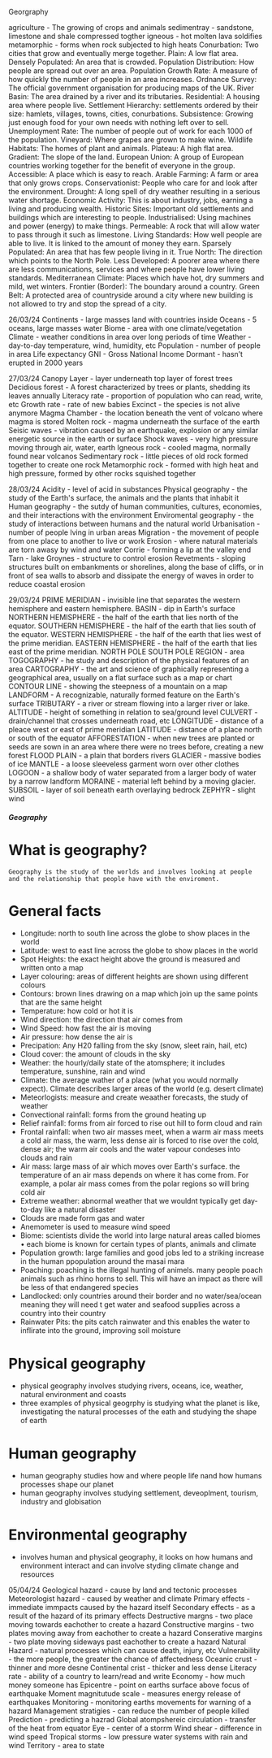Georgraphy

agriculture - The growing of crops and animals
sedimentray - sandstone, limestone and shale compressed togther
igneous - hot molten lava soldifies
metamorphic - forms when rock subjected to high heats
Conurbation: Two cities that grow and eventually merge together.
Plain: A low flat area.
Densely Populated: An area that is crowded.
Population Distribution: How people are spread out over an area.
Population Growth Rate: A measure of how quickly the number of people in an area increases.
Ordnance Survey: The official government organisation for producing maps of the UK.
River Basin: The area drained by a river and its tributaries.
Residential: A housing area where people live.
Settlement Hierarchy: settlements ordered by their size: hamlets, villages, towns, cities, conurbations.
Subsistence: Growing just enough food for your own needs with nothing left over to sell.
Unemployment Rate: The number of people out of work for each 1000 of the population.
Vineyard: Where grapes are grown to make wine.
Wildlife Habitats: The homes of plant and animals.
Plateau: A high flat area.
Gradient: The slope of the land.
European Union: A group of European countries working together for the benefit of everyone in the group.
Accessible: A place which is easy to reach.
Arable Farming: A farm or area that only grows crops.
Conservationist: People who care for and look after the environment.
Drought: A long spell of dry weather resulting in a serious water shortage.
Economic Activity: This is about industry, jobs, earning a living and producing wealth.
Historic Sites: Important old settlements and buildings which are interesting to people.
Industrialised: Using machines and power (energy) to make things.
Permeable: A rock that will allow water to pass through it such as limestone.
Living Standards: How well people are able to live. It is linked to the amount of money they earn.
Sparsely Populated: An area that has few people living in it.
True North: The direction which points to the North Pole.
Less Developed: A poorer area where there are less communications, services and where people have lower living standards.
Mediterranean Climate: Places which have hot, dry summers and mild, wet winters.
Frontier (Border): The boundary around a country.
Green Belt: A protected area of countryside around a city where new building is not allowed to try and stop the spread of a city.

26/03/24
Continents - large masses land with countries inside
Oceans - 5 oceans, large masses water
Biome - area with one climate/vegetation
Climate - weather conditions in area over long periods of time
Weather - day-to-day temperature, wind, humidity, etc
Population - number of people in area
Life expectancy
GNI - Gross National Income
Dormant - hasn’t erupted in 2000 years

27/03/24
Canopy Layer - layer underneath top layer of forest trees
Decidious forest - A forest characterized by trees or plants, shedding its leaves annually
Literacy rate - proportion of population who can read, write, etc
Growth rate - rate of new babies
Excinct - the species is not alive anymore
Magma Chamber - the location beneath the vent of volcano where magma is stored
Molten rock - magma underneath the surface of the earth
Seisic waves - vibration caused by an earthquake, explosion or any similar energetic source in the earth or surface
Shock waves - very high pressure moving through air, water, earth
Igneous rock - cooled magma, normally found near volcanos
Sedimentary rock - little pieces of old rock formed together to create one rock
Metamorphic rock - formed with high heat and high pressure, formed by other rocks squished together

28/03/24
Acidity - level of acid in substances
Physical geography - the study of the Earth's surface, the animals and the plants that inhabit it
Human geography - the sutdy of human communities, cultures, economies, and their interactions with the environment
Enviromental geography - the study of interactions between humans and the natural world
Urbanisation - number of people lving in urban areas
Migration - the movement of people from one place to another to live or work
Erosion - where natural materials are torn awasy by wind and water
Corrie - forming a lip at the valley end
Tarn - lake
Groynes - structure to control erosion
Revetments - sloping structures built on embankments or shorelines, along the base of cliffs, or in front of sea walls to absorb and dissipate the energy of waves in order to reduce coastal erosion

29/03/24
PRIME MERIDIAN - invisible line that separates the western hemisphere and eastern hemisphere.
BASIN - dip in Earth's surface
NORTHERN HEMISPHERE - the half of the earth that lies north of the equator.
SOUTHERN HEMISPHERE - the half of the earth that lies south of the equator.
WESTERN HEMISPHERE - the half of the earth that lies west of the prime meridian.
EASTERN HEMISPHERE - the half of the earth that lies east of the prime meridian.
NORTH POLE
SOUTH POLE
REGION - area
TOGOGRAPHY - he study and description of the physical features of an area
CARTOGRAPHY - the art and science of graphically representing a geographical area, usually on a flat surface such as a map or chart
CONTOUR LINE - showing the steepness of a mountain on a map
LANDFORM - A recognizable, naturally formed feature on the Earth's surface
TRIBUTARY - a river or stream flowing into a larger river or lake.
ALTITUDE - height of something in relation to sea/ground level
CULVERT - drain/channel that crosses underneath road, etc
LONGITUDE - distance of a pleace west or east of prime meridian
LATITUDE - distance of a place north or south of the equator
AFFORESTATION - when new trees are planted or seeds are sown in an area where there were no trees before, creating a new forest
FLOOD PLAIN - a plain that borders rivers
GLACIER - massive bodies of ice
MANTLE - a loose sleeveless garment worn over other clothes 
LOGOON - a shallow body of water separated from a larger body of water by a narrow landform
MORAINE - material left behind by a moving glacier.
SUBSOIL - layer of soil beneath earth overlaying bedrock
ZEPHYR - slight wind

##### Geography

# What is geography?
    Geography is the study of the worlds and involves looking at people and the relationship that people have with the enviroment.

# General facts
- Longitude: north to south line across the globe to show places in the world
- Latitude: west to east line across the globe to show places in the world
- Spot Heights: the exact height above the ground is measured and written onto a map
- Layer colouring: areas of different heights are shown using different colours
- Contours: brown lines drawing on a map which join up the same points that are the same height
- Temperature: how cold or hot it is
- Wind direction: the direction that air comes from
- Wind Speed: how fast the air is moving
- Air pressure: how dense the air is
- Precipation: Any H20 falling from the sky (snow, sleet rain, hail, etc)
- Cloud cover: the amount of clouds in the sky
- Weather: the hourly/daily state of the atomsphere; it includes temperature, sunshine, rain and wind
- Climate: the average wather of a place (what you would normally expect). Climate describes larger areas of the world (e.g. desert climate)
- Meteorlogists: measure and create weaather forecasts, the study of weather
- Convectional rainfall: forms from the ground heating up
- Relief rainfall: forms from air forced to rise out hill to form cloud and rain
- Frontal rainfall: when two air masses meet, when a warm air mass meets a cold air mass, the warm, less dense air is forced to rise over the cold, dense air; the warm air cools and the water vapour condeses into clouds and rain
- Air mass: large mass of air which moves over Earth's surface. the temperature of an air mass depends on where it has come from. For example, a polar air mass comes from the polar regions so will bring cold air
- Extreme weather: abnormal weather that we wouldnt typically get day-to-day like a natural disaster
- Clouds are made form gas and water
- Anemometer is used to measure wind speed
- Biome: scientists divide the world into large natural areas called biomes
    • each biome is known for certain types of plants, animals and climate
- Population growth: large families and good jobs led to a striking increase in the human ppopulation around the masai mara
- Poaching: poaching is the illegal hunting of animels. many people poach animals such as rhino horns to sell. This will have an impact as there will be less of that endangered species
- Landlocked: only countries around their border and no water/sea/ocean meaning they will need t get water and seafood supplies across a country into their country
- Rainwater Pits: the pits catch rainwater and this enables the water to inflirate into the ground, improving soil moisture


# Physical geography
- physical geography involves studying rivers, oceans, ice, weather, natural environment and coasts
- three examples of physical geogrphy is studying what the planet is like, investigating the natural processes of the eath and studying the shape of earth

# Human geography
- human geography studies how and where people life nand how humans processes shape our planet
- human geography involves studying settlement, deveoplment, tourism, industry and globisation
  
# Environmental geography
- involves human and physical geography, it looks on how humans and environment interact and can involve styding climate change and resources

05/04/24
Geological hazard - cause by land and tectonic processes
Meteorologist hazard - caused by weather and climate
Primary effects - immediate immpacts caused by the hazard itself
Secondary effects - as a result of the hazard of its primary effects
Destructive margns - two place moving towards eachother to create a hazard
Constructive margins - two plates moving away from eachother to create a hazard
Conserative margins - two plate moving sideways past eachother to create a hazard
Natural Hazard - natural processes which can cause death, injury, etc
Vulnerability - the more people, the greater the chance of affectedness
Oceanic crust - thinner and more desne 
Continental crist - thicker and less dense
Literacy rate - ability of a country to learn/read and write
Economy - how much money someone has
Epicentre - point on earths surface above focus of earthquake
Moment magnitutude scale - measures energy release of earthquakes
Monitoring - monitoring earths movements for warning of a hazard
Management stratigies - can reduce the number of people killed
Prediction - predicting a hazrad
Global atompshereic circulation - transfer of the heat from equator
Eye - center of a storrm
Wind shear - difference in wind speed
Tropical storms - low pressure water systems with rain and wind
Territory - area to state